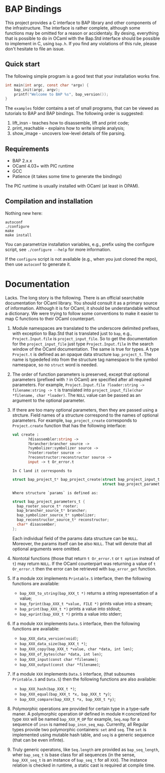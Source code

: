 # BAP Bindings

This project provides a C interface to BAP library and other
components of the infrastructure. The interface is rather complete,
although some functions may be omitted for a reason or accidentaly.
By desing, everything that is possible to do in OCaml with the Bap.Std
interface should be possible to implement in C, using `bap.h`. If you
find any violations of this rule, please don't hesitate to file an
issue.


## Quick start

The following simple program is a good test that your installation
works fine.

```c
int main(int argc, const char *argv) {
    bap_init(argc, argv);
    printf("Welcome to BAP %s", bap_version());
}

```

The `examples` folder contains a set of small programs, that can be
viewed as tutorials to BAP and BAP bindings. The following order is
suggested:

1. lift_insn - teaches how to disassemble, lift and print code;
2. print_reachable - explains how to write simple analysis;
3. show_image - uncovers low-level details of file parsing.

## Requirements

* BAP 2.x.x
* OCaml 4.03+ with PIC runtime
* GCC
* Patience (it takes some time to generate the bindings)

The PIC runtime is usually installed with OCaml (at least in OPAM).


## Compilation and installation

Nothing new here:

```
autoconf
./configure
make
make install
```

You can parametrize installation variables, e.g., prefix using the
configure script, see `./configure --help` for more information.

If the `configure` script is not available (e.g., when you just cloned
the repo), then use `autoconf` to generate it.


# Documentation

Lacks. The long story is the following. There is an official
searchable documentation for OCaml library. You should consult it as a
primary source of information. Although it is for OCaml, it should be
understandable without a dictionary. We were trying to follow some
conventions to make it easier to map C functions to their OCaml
counterpart.

1. Module namespaces are translated to the underscore delimited
   prefixes, with exception to Bap.Std that is translated just to
   `bap`, e.g., `Project.Input.file` is `project_input_file`. So to
   get the documentation for the `project_input_file` just type
   `Project.Input.file` in the search window of the OCaml
   documentation. The same is true for types. A type `Project.t` is
   defined as an opaque data structure `bap_project_t`. The name is
   typedefed into from the structure tag namespace to the symbol
   namespace, so no `struct` word is needed.

2. The order of function parameters is preserved, except that optional
   parameters (prefixed with `?` in OCaml) are specified after all
   required parameters. For example,
   `Project.Input.file ?loader:string -> filename:string -> t`
   is translated into `project_input_file(char *filename, char *loader)`.
   The `NULL` value can be passed as an argument to the optional parameter.

3. If there are too many optional parameters, then they are passed
   using a strcture. Field names of a structure correspond to the
   names of optional parameters. For example, `bap_project_create` corresponds
   to `Project.create` function that has the following interface:
    ```ocaml
    val create :
           ?disassembler:string ->
           ?brancher:brancher source ->
           ?symbolizer:symbolizer source ->
           ?rooter:rooter source ->
           ?reconstructor:reconstructor source ->
           input -> t Or_error.t
    ```
       In C land it corresponds to

    ```c
    struct bap_project_t* bap_project_create(struct bap_project_input_t* input,
                                             struct bap_project_parameters_t* params);
    ```

       Where structure `params` is defined as:

    ```c
    struct bap_project_parameters_t {
      bap_rooter_source_t* rooter;
      bap_brancher_source_t* brancher;
      bap_symbolizer_source_t* symbolizer;
      bap_reconstructor_source_t* reconstructor;
      char* disassember;
    };

    ```
   Each individual field of the params data structure can be
   `NULL`. Moreover, the params itself can be also `NULL`. That will denote
   that all optional arguments were omitted.

4. Nontotal functions (those that return `t Or_error.t` or `t option`
   instead of `t`) may return `NULL`. If the OCaml counterpart was
   returning a value of `t Or_error.t` then the error can be retrieved
   with `bap_error_get` function.


5. If a module `XXX` implements `Printable.S` interface, then the following
   functions are available:
   * `bap_XXX_to_string(bap_XXX_t *)` returns a string representation of a value;
   * `bap_fprint(bap_XXX_t *value, FILE *)` prints value into a stream;
   * `bap_print(bap_XXX_t *)` prints a value into stdout;
   * `bap_eprint(bap_XXX_t *)` prints a value into stderr;

6. If a module `XXX` implements `Data.S` interface, then the following
   functions are available:
   * `bap_XXX_data_version(void)`;
   * `bap_XXX_data_size(bap_XXX_t *)`;
   * `bap_XXX_copy(bap_XXX_t *value, char *data, int len)`;
   * `bap_XXX_of_bytes(char *data, int len)`;
   * `bap_XXX_input(const char *filename)`;
   * `bap_XXX_output(const char *filename)`;


6. If a module `XXX` implements `Data.S` interface, (that subsumes
   `Printable.S` and `Data.S`) then the following functions are
   also available:
   * `bap_XXX_hash(bap_XXX_t *)`;
   * `bap_XXX_equal(bap_XXX_t *x, bap_XXX_t *y)`;
   * `bap_XXX_compare(bap_XXX_t *x, bap_XXX_t *y)`;

7. Polymorphic operations are provided for certain type in a type-safe
   maner. A polymorphic operation `OP` defined in module `M`
   concretized for type `XXX` will be named `bap_XXX_M_OP` for
   example, `Seq.map` for a sequence of `insn` is named
   `bap_insn_seq_map`.  Currenlty, all Regular types provide two
   polymorphic containers: `set` and `seq`. The `set` is implemented
   using mutable hash table, and `seq` is a generic sequence (that can
   be even infinte).

8. Truly generic operatons, like `Seq.length` are provided as
   `bap_seq_length`, wher `bap_seq_t` is base class for all sequences
   (in the sense, `bap_XXX_seq_t` is an instance of `bap_seq_t` for
   all `XXX`). The instance relation is checked in runtime, a static
   cast is required at compile time.

